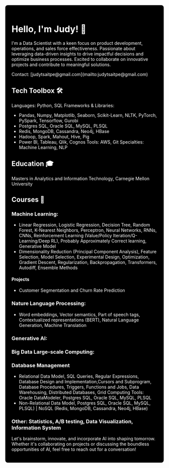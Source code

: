<!-- Your GitHub Profile -->

<!-- Black Background -->
<div style="background-color: #000000; color: #ffffff; padding: 20px; border-radius: 8px;">

<!-- Your Name -->
<h1>Hello, I'm Judy! 👋</h1>

<!-- Your Bio -->
<p>I'm a Data Scientist with a keen focus on product development, operations, and sales force effectiveness. Passionate about leveraging data-driven insights to drive impactful decisions and optimize business processes. Excited to collaborate on innovative projects and contribute to meaningful solutions.</p>

<!-- Your Contact Info -->
<p>Contact: [judytsaitpe@gmail.com](mailto:judytsaitpe@gmail.com)</p>

## Tech Toolbox 🛠️
Languages: Python, SQL
Frameworks & Libraries:
- Pandas, Numpy, Matplotlib, Seaborn, Scikit-Learn, NLTK, PyTorch, PySpark, Tensorflow, Gurobi
- Postgres SQL, Oracle SQL, MySQL, PLSQL
- Redis, MongoDB, Cassandra, Neo4j, HBase
- Hadoop, Spark, Mahout, Hive, Pig
- Power BI, Tableau, Qlik, Cognos
Tools: AWS, Git
Specialties: Machine Learning, NLP

## Education 🎓 
Masters in Analytics and Information Technology, Carnegie Mellon University

## Courses 📜
### Machine Learning:
- Linear Regression, Logistic Regression, Decision Tree, Random Forest, K-Nearest Neighbors, Perceptron, Neural Networks, RNNs, CNNs, Reinforcement Learning (Value/Policy Iteration/Q-Learning/Deep RL), Probably Approximately Correct learning, Generative Model
- Dimensionality Reduction (Principal Component Analysis), Feature Selection, Model Selection, Experimental Design, Optimization, Gradient Descent, Regularization, Backpropagation, Transformers, Autodiff, Ensemble Methods

#### Projects
- Customer Segmentation and Churn Rate Prediction

### Nature Language Processing:
- Word embeddings, Vector semantics, Part of speech tags, Contextualized representations (BERT), Natural Language Generation, Machine Translation


### Generative AI:
  
### Big Data Large-scale Computing:


### Database Management
- Relational Data Model, SQL Queries, Regular Expressions, Database Design and Implementation,Cursors and Subprogram, Database Procedures, Triggers, Functions and Jobs, Data Warehousing, Distributed Databases, Grid Computing
  Tools: Oracle DataModeler, Postgres SQL, Oracle SQL, MySQL, PLSQL
- Non-Relational Data Model, 
Postgres SQL, Oracle SQL, MySQL, PLSQL) | NoSQL (Redis, MongoDB, Cassandra, Neo4j, HBase)


### Other: Statistics, A/B testing, Data Visualization, Information System

Let's brainstorm, innovate, and incorporate AI into shaping tomorrow.
Whether it's collaborating on projects or discussing the boundless opportunities of AI, feel free to reach out for a conversation!

</div>


